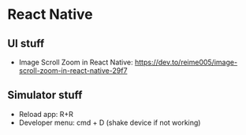 # React Native

## UI stuff

- Image Scroll Zoom in React Native: https://dev.to/reime005/image-scroll-zoom-in-react-native-29f7

## Simulator stuff

- Reload app: R+R
- Developer menu: cmd + D (shake device if not working)
